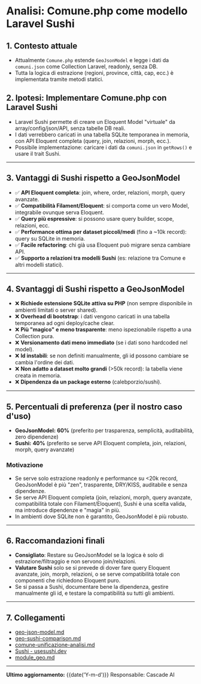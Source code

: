 # Analisi: Comune.php come modello Laravel Sushi

## 1. Contesto attuale
- Attualmente `Comune.php` estende `GeoJsonModel` e legge i dati da `comuni.json` come Collection Laravel, readonly, senza DB.
- Tutta la logica di estrazione (regioni, province, città, cap, ecc.) è implementata tramite metodi statici.

## 2. Ipotesi: Implementare Comune.php con Laravel Sushi
- Laravel Sushi permette di creare un Eloquent Model "virtuale" da array/config/json/API, senza tabelle DB reali.
- I dati verrebbero caricati in una tabella SQLite temporanea in memoria, con API Eloquent completa (query, join, relazioni, morph, ecc.).
- Possibile implementazione: caricare i dati da `comuni.json` in `getRows()` e usare il trait Sushi.

---

## 3. Vantaggi di Sushi rispetto a GeoJsonModel
- ✅ **API Eloquent completa**: join, where, order, relazioni, morph, query avanzate.
- ✅ **Compatibilità Filament/Eloquent**: si comporta come un vero Model, integrabile ovunque serva Eloquent.
- ✅ **Query più espressive**: si possono usare query builder, scope, relazioni, ecc.
- ✅ **Performance ottima per dataset piccoli/medi** (fino a ~10k record): query su SQLite in memoria.
- ✅ **Facile refactoring**: chi già usa Eloquent può migrare senza cambiare API.
- ✅ **Supporto a relazioni tra modelli Sushi** (es: relazione tra Comune e altri modelli statici).

---

## 4. Svantaggi di Sushi rispetto a GeoJsonModel
- ❌ **Richiede estensione SQLite attiva su PHP** (non sempre disponibile in ambienti limitati o server shared).
- ❌ **Overhead di bootstrap**: i dati vengono caricati in una tabella temporanea ad ogni deploy/cache clear.
- ❌ **Più "magico" e meno trasparente**: meno ispezionabile rispetto a una Collection pura.
- ❌ **Versionamento dati meno immediato** (se i dati sono hardcoded nel model).
- ❌ **Id instabili**: se non definiti manualmente, gli id possono cambiare se cambia l'ordine dei dati.
- ❌ **Non adatto a dataset molto grandi** (>50k record): la tabella viene creata in memoria.
- ❌ **Dipendenza da un package esterno** (calebporzio/sushi).

---

## 5. Percentuali di preferenza (per il nostro caso d'uso)
- **GeoJsonModel:** **60%** (preferito per trasparenza, semplicità, auditabilità, zero dipendenze)
- **Sushi:** **40%** (preferito se serve API Eloquent completa, join, relazioni, morph, query avanzate)

### Motivazione
- Se serve solo estrazione readonly e performance su <20k record, GeoJsonModel è più "zen", trasparente, DRY/KISS, auditabile e senza dipendenze.
- Se serve API Eloquent completa (join, relazioni, morph, query avanzate, compatibilità totale con Filament/Eloquent), Sushi è una scelta valida, ma introduce dipendenze e "magia" in più.
- In ambienti dove SQLite non è garantito, GeoJsonModel è più robusto.

---

## 6. Raccomandazioni finali
- **Consigliato**: Restare su GeoJsonModel se la logica è solo di estrazione/filtraggio e non servono join/relazioni.
- **Valutare Sushi** solo se si prevede di dover fare query Eloquent avanzate, join, morph, relazioni, o se serve compatibilità totale con componenti che richiedono Eloquent puro.
- Se si passa a Sushi, documentare bene la dipendenza, gestire manualmente gli id, e testare la compatibilità su tutti gli ambienti.

---

## 7. Collegamenti
- [geo-json-model.md](geo-json-model.md)
- [geo-sushi-comparison.md](geo-sushi-comparison.md)
- [comune-unificazione-analisi.md](comune-unificazione-analisi.md)
- [Sushi - usesushi.dev](https://usesushi.dev/)
- [module_geo.md](module_geo.md)

---

**Ultimo aggiornamento:** {{date('Y-m-d')}}
Responsabile: Cascade AI 
